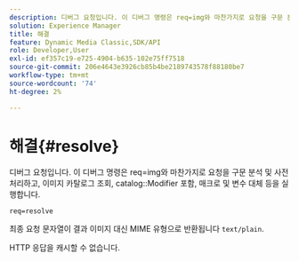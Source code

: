 ```yaml
---
description: 디버그 요청입니다. 이 디버그 명령은 req=img와 마찬가지로 요청을 구문 분석 및 사전 처리하고, 이미지 카탈로그 조회, 카탈로그 수정자 포함, 매크로 및 변수 대체 등을 실행합니다.
solution: Experience Manager
title: 해결
feature: Dynamic Media Classic,SDK/API
role: Developer,User
exl-id: ef357c19-e725-4904-b635-102e75ff7518
source-git-commit: 206e4643e3926cb85b4be2189743578f88180be7
workflow-type: tm+mt
source-wordcount: '74'
ht-degree: 2%

---
```


# 해결{#resolve}

디버그 요청입니다. 이 디버그 명령은 req=img와 마찬가지로 요청을 구문 분석 및 사전 처리하고, 이미지 카탈로그 조회, catalog::Modifier 포함, 매크로 및 변수 대체 등을 실행합니다.

`req=resolve`

최종 요청 문자열이 결과 이미지 대신 MIME 유형으로 반환됩니다 `text/plain`.

HTTP 응답을 캐시할 수 없습니다.
